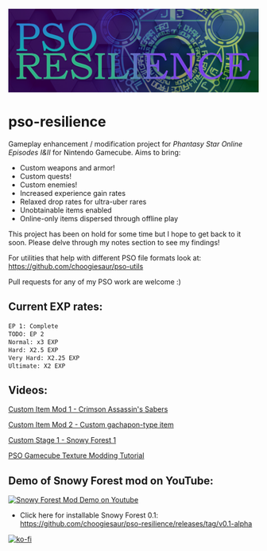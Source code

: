 ![PSO Resilience Banner](https://raw.githubusercontent.com/choogiesaur/pso-resilience/refs/heads/main/resources/psor_banner_large.png)
# pso-resilience 
Gameplay enhancement / modification project for *Phantasy Star Online Episodes I&II* for Nintendo Gamecube. Aims to bring:
- Custom weapons and armor!
- Custom quests!
- Custom enemies!
- Increased experience gain rates
- Relaxed drop rates for ultra-uber rares
- Unobtainable items enabled
- Online-only items dispersed through offline play

This project has been on hold for some time but I hope to get back to it soon. Please delve through my notes section to see my findings!

For utilities that help with different PSO file formats look at: https://github.com/choogiesaur/pso-utils

Pull requests for any of my PSO work are welcome :)

## Current EXP rates:
```
EP 1: Complete
TODO: EP 2
Normal: x3 EXP
Hard: X2.5 EXP
Very Hard: X2.25 EXP
Ultimate: X2 EXP
```
## Videos:
[Custom Item Mod 1 - Crimson Assassin's Sabers](https://www.youtube.com/watch?v=hz6xePR5fhw)

[Custom Item Mod 2 - Custom gachapon-type item](https://www.youtube.com/watch?v=YomfU2Daxr4)

[Custom Stage 1 - Snowy Forest 1](https://youtu.be/0QMon83GWyE)

[PSO Gamecube Texture Modding Tutorial](https://youtu.be/EdiDt-sgjXk)

## Demo of Snowy Forest mod on YouTube:
[![Snowy Forest Mod Demo on Youtube](https://img.youtube.com/vi/0QMon83GWyE/0.jpg)](https://www.youtube.com/watch?v=0QMon83GWyE)
   - Click here for installable Snowy Forest 0.1: https://github.com/choogiesaur/pso-resilience/releases/tag/v0.1-alpha

[![ko-fi](https://www.ko-fi.com/img/githubbutton_sm.svg)](https://ko-fi.com/T6T41O9SO)
